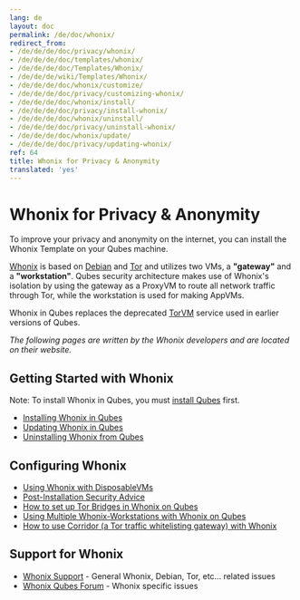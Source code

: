 ```yaml
---
lang: de
layout: doc
permalink: /de/doc/whonix/
redirect_from:
- /de/de/de/doc/privacy/whonix/
- /de/de/de/doc/templates/whonix/
- /de/de/de/doc/Templates/Whonix/
- /de/de/de/wiki/Templates/Whonix/
- /de/de/de/doc/whonix/customize/
- /de/de/de/doc/privacy/customizing-whonix/
- /de/de/de/doc/whonix/install/
- /de/de/de/doc/privacy/install-whonix/
- /de/de/de/doc/whonix/uninstall/
- /de/de/de/doc/privacy/uninstall-whonix/
- /de/de/de/doc/whonix/update/
- /de/de/de/doc/privacy/updating-whonix/
ref: 64
title: Whonix for Privacy & Anonymity
translated: 'yes'
---
```


Whonix for Privacy & Anonymity
==============================

To improve your privacy and anonymity on the internet, you can install the
Whonix Template on your Qubes machine.

[Whonix](https://www.whonix.org) is based on [Debian](https://www.debian.org)
and [Tor](https://www.torproject.org) and utilizes two VMs, a **"gateway"** and
a **"workstation"**. Qubes security architecture makes use of Whonix's isolation
by using the gateway as a ProxyVM to route all network traffic through Tor,
while the workstation is used for making AppVMs.

Whonix in Qubes replaces the deprecated [TorVM](/de/doc/torvm) service used in earlier
versions of Qubes.

*The following pages are written by the Whonix developers and are located on their website.*

## Getting Started with Whonix

Note: To install Whonix in Qubes, you must [install Qubes](/de/doc/installation-guide/) first.

* [Installing Whonix in Qubes](https://www.whonix.org/wiki/Qubes/Install)
* [Updating Whonix in Qubes](https://www.whonix.org/wiki/Qubes/Update)
* [Uninstalling Whonix from Qubes](https://www.whonix.org/wiki/Qubes/Uninstall)

## Configuring Whonix

* [Using Whonix with DisposableVMs](https://www.whonix.org/wiki/Qubes/Disposable_VM)
* [Post-Installation Security Advice](https://www.whonix.org/wiki/Post_Install_Advice)
* [How to set up Tor Bridges in Whonix on Qubes](https://www.whonix.org/wiki/Bridges)
* [Using Multiple Whonix-Workstations with Whonix on Qubes](https://www.whonix.org/wiki/Multiple_Whonix-Workstations#Qubes-Whonix)
* [How to use Corridor (a Tor traffic whitelisting gateway) with Whonix](https://www.whonix.org/wiki/Corridor)

## Support for Whonix

*  [Whonix Support](https://www.whonix.org/wiki/Support) - General Whonix, Debian, Tor, etc... related issues
*  [Whonix Qubes Forum](https://forums.whonix.org/c/qubes) - Whonix specific issues